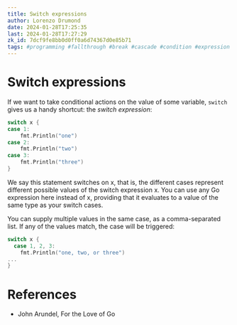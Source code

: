 ```yaml
---
title: Switch expressions
author: Lorenzo Drumond
date: 2024-01-28T17:25:35
last: 2024-01-28T17:27:29
zk_id: 7dcf9fe8bb0d0ff0a6d74367d0e85b71
tags: #programming #fallthrough #break #cascade #condition #expression #happy #switch #value #flow #path #golang #if #multiple
---
```



# Switch expressions
If we want to take conditional actions on the value of some variable, `switch` gives us a handy shortcut: the _switch expression_:
```go
switch x {
case 1:
    fmt.Println("one")
case 2:
    fmt.Println("two")
case 3:
    fmt.Println("three")
}
```
We say this statement switches on x, that is, the different cases represent different possible values of the switch expression x. You can use any Go expression here instead of x, providing that it evaluates to a value of the same type as your switch cases.

You can supply multiple values in the same case, as a comma-separated list. If any of the values match, the case will be triggered:
```go
switch x {
  case 1, 2, 3:
    fmt.Println("one, two, or three")
...
}
```

# References
- John Arundel, For the Love of Go
